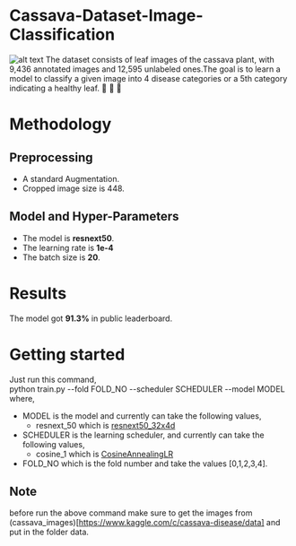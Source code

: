 # Cassava-Dataset-Image-Classification
![alt text](https://github.com/mohammedElfatihSalah/Cassava-Dataset-Image-Classification/blob/main/diseases.png?raw=true)
The dataset consists of leaf images of the cassava plant, with 9,436 annotated images and 12,595 unlabeled ones.The goal is to learn a model to classify a given image into 4 disease categories or a 5th category indicating a healthy leaf. 🍃 🍂 🍁


# Methodology
## Preprocessing
- A standard Augmentation.
- Cropped image size is 448.

## Model and Hyper-Parameters
- The model is **resnext50**.
- The learning rate is **1e-4**
- The batch size is **20**.
# Results
The model got **91.3%** in public leaderboard.

# Getting started
Just run this command,  
python train.py --fold FOLD_NO --scheduler SCHEDULER --model MODEL
where, 
- MODEL is the model and currently can take the following values,
  - resnext_50 which is [resnext50_32x4d](https://pytorch.org/vision/stable/models.html)
- SCHEDULER is the learning scheduler, and currently can take the following values,
  - cosine_1 which is [CosineAnnealingLR](https://pytorch.org/docs/stable/optim.html?highlight=cosineannealinglr#torch.optim.lr_scheduler.CosineAnnealingLR) 
- FOLD_NO which is the fold number and take the values [0,1,2,3,4].
## Note
before run the above command make sure to get the images from (cassava_images)[https://www.kaggle.com/c/cassava-disease/data]  and put in the folder data.
